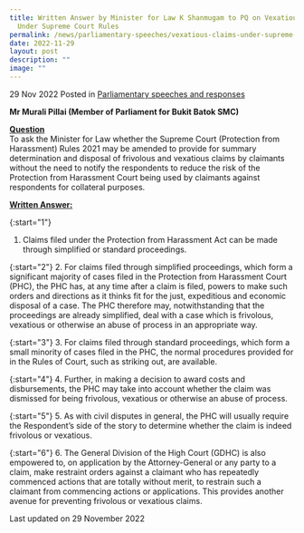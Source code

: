 ```yaml
---
title: Written Answer by Minister for Law K Shanmugam to PQ on Vexatious Claims
  Under Supreme Court Rules
permalink: /news/parliamentary-speeches/vexatious-claims-under-supreme-court-rules-2021/
date: 2022-11-29
layout: post
description: ""
image: ""
---
```

29 Nov 2022 Posted in [Parliamentary speeches and responses](/news/parliamentary-speeches) 

**Mr Murali Pillai (Member of Parliament for Bukit Batok SMC)**

**<b><u>Question</u></b>** 
<br>To ask the Minister for Law whether the Supreme Court (Protection from Harassment) Rules 2021 may be amended to provide for summary determination and disposal of frivolous and vexatious claims by claimants without the need to notify the respondents to reduce the risk of the Protection from Harassment Court being used by claimants against respondents for collateral purposes.

**<b><u>Written Answer:</u></b>** 

{:start="1"} 
1.  Claims filed under the Protection from Harassment Act can be made through simplified or standard proceedings. 

{:start="2"} 
2.  For claims filed through simplified proceedings, which form a significant majority of cases filed in the Protection from Harassment Court (PHC), the PHC has, at any time after a claim is filed, powers to make such orders and directions as it thinks fit for the just, expeditious and economic disposal of a case. The PHC therefore may, notwithstanding that the proceedings are already simplified, deal with a case which is frivolous, vexatious or otherwise an abuse of process in an appropriate way. 

{:start="3"} 
3.  For claims filed through standard proceedings, which form a small minority of cases filed in the PHC, the normal procedures provided for in the Rules of Court, such as striking out, are available.

{:start="4"} 
4.  Further, in making a decision to award costs and disbursements, the PHC may take into account whether the claim was dismissed for being frivolous, vexatious or otherwise an abuse of process.

{:start="5"} 
5.  As with civil disputes in general, the PHC will usually require the Respondent’s side of the story to determine whether the claim is indeed frivolous or vexatious. 

{:start="6"} 
6.  The General Division of the High Court (GDHC) is also empowered to, on application by the Attorney-General or any party to a claim, make restraint orders against a claimant who has repeatedly commenced actions that are totally without merit, to restrain such a claimant from commencing actions or applications. This provides another avenue for preventing frivolous or vexatious claims.

<p class="right-side-updated">Last updated on 29 November 2022</p>